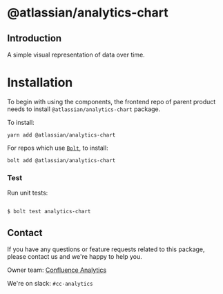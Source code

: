 # @atlassian/analytics-chart

## Introduction

A simple visual representation of data over time.

# Installation

To begin with using the components, the frontend repo of parent product needs to install `@atlassian/analytics-chart` package.

To install:

```
yarn add @atlassian/analytics-chart
```

For repos which use [`Bolt`](https://www.npmjs.com/package/bolt), to install:

```
bolt add @atlassian/analytics-chart
```

### Test

Run unit tests:

```

$ bolt test analytics-chart

```

## Contact

If you have any questions or feature requests related to this package, please contact us and we're happy to help you.

Owner team: [Confluence Analytics](https://hello.atlassian.net/jira/software/projects/CCA/boards/5026)

We're on slack: `#cc-analytics`
